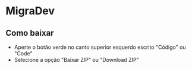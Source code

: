 # MigraDev

## Como baixar 
- Aperte o botão verde no canto superior esquerdo escrito "Código" ou "Code" 
- Selecione a opção "Baixar ZIP" ou "Download ZIP"